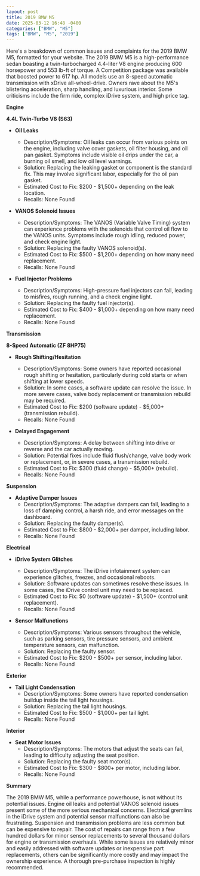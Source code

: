 ```yaml
---
layout: post
title: 2019 BMW M5
date: 2025-03-12 16:48 -0400
categories: ["BMW", "M5"]
tags: ["BMW", "M5", "2019"]
---
```

Here's a breakdown of common issues and complaints for the 2019 BMW M5, formatted for your website. The 2019 BMW M5 is a high-performance sedan boasting a twin-turbocharged 4.4-liter V8 engine producing 600 horsepower and 553 lb-ft of torque. A Competition package was available that boosted power to 617 hp. All models use an 8-speed automatic transmission with xDrive all-wheel-drive. Owners rave about the M5's blistering acceleration, sharp handling, and luxurious interior. Some criticisms include the firm ride, complex iDrive system, and high price tag.

**Engine**

**4.4L Twin-Turbo V8 (S63)**

*   **Oil Leaks**
    *   Description/Symptoms: Oil leaks can occur from various points on the engine, including valve cover gaskets, oil filter housing, and oil pan gasket. Symptoms include visible oil drips under the car, a burning oil smell, and low oil level warnings.
    *   Solution: Replacing the leaking gasket or component is the standard fix. This may involve significant labor, especially for the oil pan gasket.
    *   Estimated Cost to Fix: $200 - $1,500+ depending on the leak location.
    *   Recalls: None Found

*   **VANOS Solenoid Issues**
    *   Description/Symptoms: The VANOS (Variable Valve Timing) system can experience problems with the solenoids that control oil flow to the VANOS units. Symptoms include rough idling, reduced power, and check engine light.
    *   Solution: Replacing the faulty VANOS solenoid(s).
    *   Estimated Cost to Fix: $500 - $1,200+ depending on how many need replacement.
    *   Recalls: None Found

*   **Fuel Injector Problems**
    *   Description/Symptoms: High-pressure fuel injectors can fail, leading to misfires, rough running, and a check engine light.
    *   Solution: Replacing the faulty fuel injector(s).
    *   Estimated Cost to Fix: $400 - $1,000+ depending on how many need replacement.
    *   Recalls: None Found

**Transmission**

**8-Speed Automatic (ZF 8HP75)**

*   **Rough Shifting/Hesitation**
    *   Description/Symptoms: Some owners have reported occasional rough shifting or hesitation, particularly during cold starts or when shifting at lower speeds.
    *   Solution: In some cases, a software update can resolve the issue. In more severe cases, valve body replacement or transmission rebuild may be required.
    *   Estimated Cost to Fix: $200 (software update) - $5,000+ (transmission rebuild).
    *   Recalls: None Found

*   **Delayed Engagement**
    *   Description/Symptoms: A delay between shifting into drive or reverse and the car actually moving.
    *   Solution: Potential fixes include fluid flush/change, valve body work or replacement, or, in severe cases, a transmission rebuild.
    *   Estimated Cost to Fix: $300 (fluid change) - $5,000+ (rebuild).
    *   Recalls: None Found

**Suspension**

*   **Adaptive Damper Issues**
    *   Description/Symptoms: The adaptive dampers can fail, leading to a loss of damping control, a harsh ride, and error messages on the dashboard.
    *   Solution: Replacing the faulty damper(s).
    *   Estimated Cost to Fix: $800 - $2,000+ per damper, including labor.
    *   Recalls: None Found

**Electrical**

*   **iDrive System Glitches**
    *   Description/Symptoms: The iDrive infotainment system can experience glitches, freezes, and occasional reboots.
    *   Solution: Software updates can sometimes resolve these issues. In some cases, the iDrive control unit may need to be replaced.
    *   Estimated Cost to Fix: $0 (software update) - $1,500+ (control unit replacement).
    *   Recalls: None Found

*   **Sensor Malfunctions**
    *   Description/Symptoms: Various sensors throughout the vehicle, such as parking sensors, tire pressure sensors, and ambient temperature sensors, can malfunction.
    *   Solution: Replacing the faulty sensor.
    *   Estimated Cost to Fix: $200 - $500+ per sensor, including labor.
    *   Recalls: None Found

**Exterior**

*   **Tail Light Condensation**
    *   Description/Symptoms: Some owners have reported condensation buildup inside the tail light housings.
    *   Solution: Replacing the tail light housings.
    *   Estimated Cost to Fix: $500 - $1,000+ per tail light.
    *   Recalls: None Found

**Interior**

*   **Seat Motor Issues**
    *   Description/Symptoms: The motors that adjust the seats can fail, leading to difficulty adjusting the seat position.
    *   Solution: Replacing the faulty seat motor(s).
    *   Estimated Cost to Fix: $300 - $800+ per motor, including labor.
    *   Recalls: None Found

**Summary**

The 2019 BMW M5, while a performance powerhouse, is not without its potential issues. Engine oil leaks and potential VANOS solenoid issues present some of the more serious mechanical concerns. Electrical gremlins in the iDrive system and potential sensor malfunctions can also be frustrating. Suspension and transmission problems are less common but can be expensive to repair. The cost of repairs can range from a few hundred dollars for minor sensor replacements to several thousand dollars for engine or transmission overhauls. While some issues are relatively minor and easily addressed with software updates or inexpensive part replacements, others can be significantly more costly and may impact the ownership experience. A thorough pre-purchase inspection is highly recommended.

